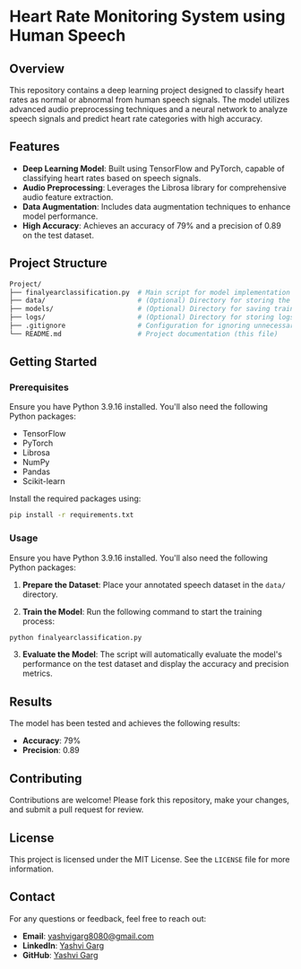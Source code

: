 # Heart Rate Monitoring System using Human Speech

## Overview

This repository contains a deep learning project designed to classify heart rates as normal or abnormal from human speech signals. The model utilizes advanced audio preprocessing techniques and a neural network to analyze speech signals and predict heart rate categories with high accuracy.

## Features

- **Deep Learning Model**: Built using TensorFlow and PyTorch, capable of classifying heart rates based on speech signals.
- **Audio Preprocessing**: Leverages the Librosa library for comprehensive audio feature extraction.
- **Data Augmentation**: Includes data augmentation techniques to enhance model performance.
- **High Accuracy**: Achieves an accuracy of 79% and a precision of 0.89 on the test dataset.

## Project Structure

```bash
Project/
├── finalyearclassification.py  # Main script for model implementation
├── data/                       # (Optional) Directory for storing the dataset
├── models/                     # (Optional) Directory for saving trained models
├── logs/                       # (Optional) Directory for storing logs
├── .gitignore                  # Configuration for ignoring unnecessary files
└── README.md                   # Project documentation (this file)
```

## Getting Started

### Prerequisites

Ensure you have Python 3.9.16 installed. You'll also need the following Python packages:

- TensorFlow
- PyTorch
- Librosa
- NumPy
- Pandas
- Scikit-learn

Install the required packages using:

```bash
pip install -r requirements.txt
```

### Usage

Ensure you have Python 3.9.16 installed. You'll also need the following Python packages:

1. **Prepare the Dataset**: Place your annotated speech dataset in the `data/` directory.

2. **Train the Model**: Run the following command to start the training process:
```bash
python finalyearclassification.py
```
3. **Evaluate the Model**: The script will automatically evaluate the model's performance on the test dataset and display the accuracy and precision metrics.

## Results

The model has been tested and achieves the following results:

- **Accuracy**: 79%
- **Precision**: 0.89

## Contributing

Contributions are welcome! Please fork this repository, make your changes, and submit a pull request for review.

## License

This project is licensed under the MIT License. See the `LICENSE` file for more information.

## Contact

For any questions or feedback, feel free to reach out:

- **Email**: [yashvigarg8080@gmail.com](mailto:yashvigarg8080@gmail.com)
- **LinkedIn**: [Yashvi Garg](https://www.linkedin.com/in/yashvigarg)
- **GitHub**: [Yashvi Garg](https://github.com/YashviGarg)
